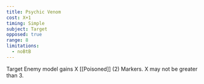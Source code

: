 ```yaml
---
title: Psychic Venom
cost: X+1
timing: Simple
subject: Target
opposed: true
range: 8
limitations:
  - noBtB
---
```

Target Enemy model gains X [[Poisoned]] (2) Markers. X may not be greater than 3.